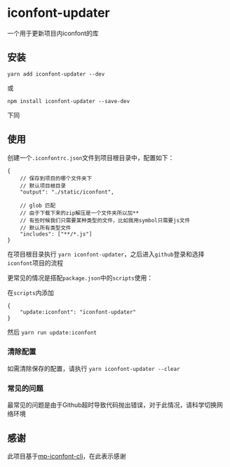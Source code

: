 # iconfont-updater

一个用于更新项目内iconfont的库

## 安装

`yarn add iconfont-updater --dev`

或

`npm install iconfont-updater --save-dev`

下同

## 使用

创建一个`.iconfontrc.json`文件到项目根目录中，配置如下：

```
{
    // 保存到项目的哪个文件夹下
    // 默认项目根目录
    "output": "./static/iconfont",

    // glob 匹配
    // 由于下载下来的zip解压是一个文件夹所以加**
    // 有些时候我们只需要某种类型的文件，比如我用symbol只需要js文件
    // 默认所有类型文件
    "includes": ["**/*.js"]
}
```

在项目根目录执行 `yarn iconfont-updater`，之后进入`github`登录和选择`iconfont`项目的流程

更常见的情况是搭配`package.json`中的`scripts`使用：

在`scripts`内添加

```
{
    "update:iconfont": "iconfont-updater"
}
```

然后 `yarn run update:iconfont`

### 清除配置

如需清除保存的配置，请执行 `yarn iconfont-updater --clear`

### 常见的问题

最常见的问题是由于Github超时导致代码抛出错误，对于此情况，请科学切换网络环境
## 感谢

此项目基于[mp-iconfont-cli](https://github.com/deepfunc/mp-iconfont-cli)，在此表示感谢
